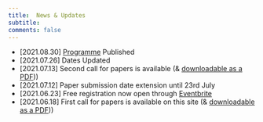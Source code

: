 ```yaml
---
title:  News & Updates
subtitle: 
comments: false
---
```


* [2021.08.30] [Programme](/cmna21/programme/) Published
* [2021.07.26] Dates Updated
* [2021.07.13] Second call for papers is available  (& [downloadable as a PDF](/cmna21/assets/cfp/cfp2.pdf)))
* [2021.07.12] Paper submission date extension until 23rd July
* [2021.06.23] Free registration now open through [Eventbrite](https://www.eventbrite.com/e/cmna-xxi-the-21st-workshop-on-computational-models-of-natural-argument-tickets-160894310213)
* [2021.06.18] First call for papers is available on this site (& [downloadable as a PDF](/cmna21/assets/cfp/cfp1.pdf)))

